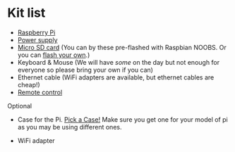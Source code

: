 # Kit list

* [Raspberry Pi](http://www.amazon.co.uk/Raspberry-Pi-Model-Desktop-Linux/dp/B00T2U7R7I/ref=sr_1_1?ie=UTF8&qid=1431163656&sr=8-1&keywords=raspberry+pi+2)
* [Power supply](http://www.amazon.co.uk/Raspberry-Pi-Micro-Power-Supply/dp/B00LSEQMO0/ref=sr_1_4?ie=UTF8&qid=1431163686&sr=8-4&keywords=raspberry+pi+power+supply)
* [Micro SD card](http://www.amazon.co.uk/NOOBS-card-Raspberry-Pi-Model/dp/B00LMF3QSU/ref=sr_1_1?ie=UTF8&qid=1431163730&sr=8-1&keywords=raspberry+pi+sd+card) (You can by these pre-flashed with Raspbian NOOBS. Or you can [flash your own](https://www.raspberrypi.org/documentation/installation/installing-images/).)
* Keyboard & Mouse (We will have _some_ on the day but not enough for everyone so please bring your own if you can)
* Ethernet cable (WiFi adapters are available, but ethernet cables are cheap!)
* [Remote control](http://www.amazon.co.uk/Rii-Wireless-Rechargable-Raspberry-Black/dp/B00LZPSP6A/ref=sr_1_6?ie=UTF8&qid=1431178900&sr=8-6&keywords=pi+remote+control) 

Optional
* Case for the Pi. [Pick a Case!](http://www.amazon.co.uk/s/ref=nb_sb_noss_1?url=search-alias%3Daps&field-keywords=pi%20case&sprefix=pi+cas%2Caps) Make sure you get one for your model of pi as you may be using different ones.

* WiFi adapter

